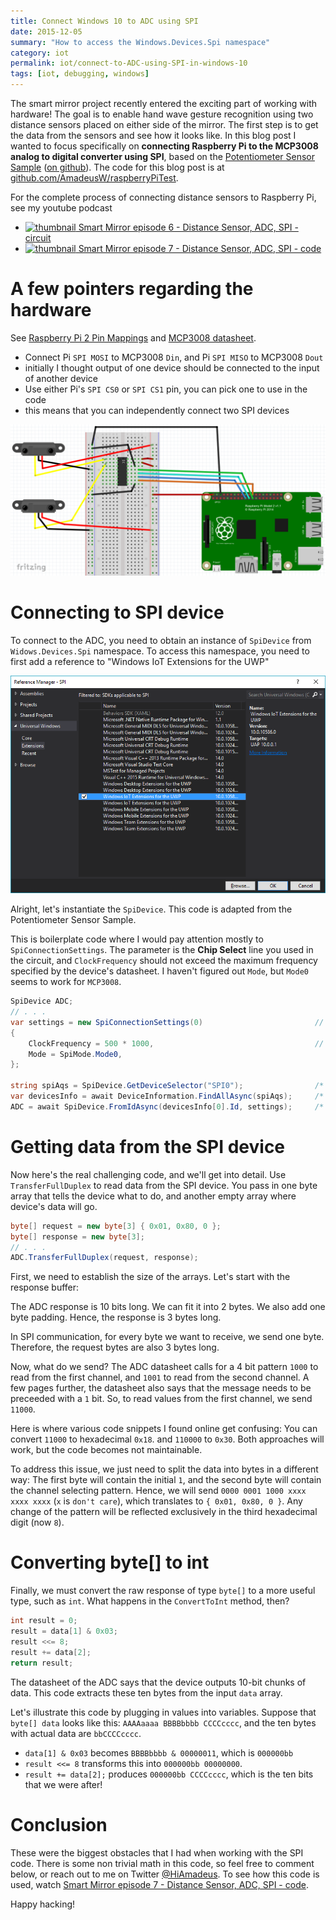 ```yaml
---
title: Connect Windows 10 to ADC using SPI
date: 2015-12-05
summary: "How to access the Windows.Devices.Spi namespace"
category: iot
permalink: iot/connect-to-ADC-using-SPI-in-windows-10
tags: [iot, debugging, windows]
---
```


The smart mirror project recently entered the exciting part of working with hardware! The goal is to enable hand wave gesture recognition using two distance sensors placed on either side of the mirror. The first step is to get the data from the sensors and see how it looks like. In this blog post I wanted to focus specifically on **connecting Raspberry Pi to the MCP3008 analog to digital converter using SPI**, based on the [Potentiometer Sensor Sample](https://ms-iot.github.io/content/en-US/win10/samples/Potentiometer.htm) ([on github](https://github.com/ms-iot/samples/tree/develop/PotentiometerSensor/CS)). The code for this blog post is at [github.com/AmadeusW/raspberryPiTest](https://github.com/AmadeusW/raspberryPiTest/).

For the complete process of connecting distance sensors to Raspberry Pi, see my youtube podcast

* [![thumbnail](http://i.ytimg.com/vi/4mIuIHNF3JA/default.jpg) Smart Mirror episode 6 - Distance Sensor, ADC, SPI - circuit](http://youtu.be/4mIuIHNF3JA)
* [![thumbnail](http://i.ytimg.com/vi/dbNHNvUq2So/default.jpg) Smart Mirror episode 7 - Distance Sensor, ADC, SPI - code](https://youtu.be/dbNHNvUq2So)


# A few pointers regarding the hardware

See [Raspberry Pi 2 Pin Mappings](https://ms-iot.github.io/content/en-US/win10/samples/PinMappingsRPi2.htm) and [MCP3008 datasheet](http://ww1.microchip.com/downloads/en/DeviceDoc/21295d.pdf). 
 
* Connect Pi `SPI MOSI` to MCP3008 `Din`, and Pi `SPI MISO` to MCP3008 `Dout`
 * initially I thought output of one device should be connected to the input of another device
* Use either Pi's `SPI CS0` or `SPI CS1` pin, you can pick one to use in the code 
 * this means that you can independently connect two SPI devices

![circuit diagram](techBlogData//connect-to-ADC-using-SPI-in-windows-10/circuit.png)

# Connecting to SPI device

To connect to the ADC, you need to obtain an instance of `SpiDevice` from `Widows.Devices.Spi` namespace. To access this namespace, you need to first add a reference to "Windows IoT Extensions for the UWP"

![adding a reference](techBlogData//connect-to-ADC-using-SPI-in-windows-10/reference.png)

Alright, let's instantiate the `SpiDevice`. This code is adapted from the Potentiometer Sensor Sample.

This is boilerplate code where I would pay attention mostly to `SpiConnectionSettings`. The parameter is the **Chip Select** line you used in the circuit, and `ClockFrequency` should not exceed the maximum frequency specified by the device's datasheet. I haven't figured out `Mode`, but `Mode0` seems to work for `MCP3008`.

```csharp
SpiDevice ADC;
// . . .
var settings = new SpiConnectionSettings(0)                         // Chip Select line 0
{
    ClockFrequency = 500 * 1000,                                    // Don't exceed 3.6 MHz
    Mode = SpiMode.Mode0,
};

string spiAqs = SpiDevice.GetDeviceSelector("SPI0");                /* Find the selector string for the SPI bus controller          */
var devicesInfo = await DeviceInformation.FindAllAsync(spiAqs);     /* Find the SPI bus controller device with our selector string  */
ADC = await SpiDevice.FromIdAsync(devicesInfo[0].Id, settings);     /* Create an SpiDevice with our bus controller and SPI settings */
```

# Getting data from the SPI device

Now here's the real challenging code, and we'll get into detail. Use `TransferFullDuplex` to read data from the SPI device. You pass in one byte array that tells the device what to do, and another empty array where device's data will go.

```csharp
byte[] request = new byte[3] { 0x01, 0x80, 0 };
byte[] response = new byte[3];
// . . .        
ADC.TransferFullDuplex(request, response);
```

First, we need to establish the size of the arrays. Let's start with the response buffer: 

The ADC response is 10 bits long. We can fit it into 2 bytes. We also add one byte padding. Hence, the response is 3 bytes long.

In SPI communication, for every byte we want to receive, we send one byte. Therefore, the request bytes are also 3 bytes long.

Now, what do we send? The ADC datasheet calls for a 4 bit pattern `1000` to read from the first channel, and `1001` to read from the second channel.
A few pages further, the datasheet also says that the message needs to be preceeded with a `1` bit. So, to read values from the first channel, we send `11000`.

Here is where various code snippets I found online get confusing: You can convert `11000` to hexadecimal `0x18`. and `110000` to `0x30`. Both approaches will work, but the code becomes not maintainable.

To address this issue, we just need to split the data into bytes in a different way: The first byte will contain the initial `1`, and the second byte will contain the channel selecting pattern. Hence, we will send `0000 0001 1000 xxxx xxxx xxxx` (`x` is `don't care`), which translates to `{ 0x01, 0x80, 0 }`. Any change of the pattern will be reflected exclusively in the third hexadecimal digit (now `8`).


# Converting byte[] to int

Finally, we must convert the raw response of type `byte[]` to a more useful type, such as `int`. What happens in the `ConvertToInt` method, then?

```csharp
int result = 0;
result = data[1] & 0x03;
result <<= 8;
result += data[2];
return result;
```

The datasheet of the ADC says that the device outputs 10-bit chunks of data. This code extracts these ten bytes from the input `data` array.

Let's illustrate this code by plugging in values into variables. Suppose that `byte[] data` looks like this: `AAAAaaaa BBBBbbbb CCCCcccc`, and the ten bytes with actual data are `bbCCCCcccc`.

* `data[1] & 0x03` becomes `BBBBbbbb & 00000011`, which is `000000bb`
* `result <<= 8` transforms this into `000000bb 00000000`. 
* `result += data[2];` produces `000000bb CCCCcccc`, which is the ten bits that we were after!

# Conclusion

These were the biggest obstacles that I had when working with the SPI code. There is some non trivial math in this code, so feel free to comment below, or reach out to me on Twitter [@HiAmadeus](https://twitter.com/HiAmadeus). To see how this code is used, watch [Smart Mirror episode 7 - Distance Sensor, ADC, SPI - code](https://youtu.be/dbNHNvUq2So).

Happy hacking!
